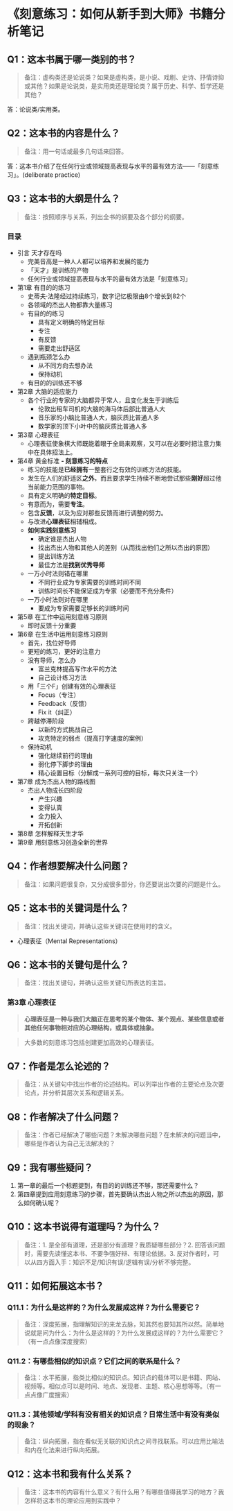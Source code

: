 # 《刻意练习：如何从新手到大师》书籍分析笔记

## Q1：这本书属于哪一类别的书？

> 备注：虚构类还是论说类？如果是虚构类，是小说、戏剧、史诗、抒情诗抑或其他？如果是论说类，是实用类还是理论类？属于历史、科学、哲学还是其他？

答：论说类/实用类。

## Q2：这本书的内容是什么？

> 备注：用一句话或最多几句话来回答。

答：这本书介绍了在任何行业或领域提高表现与水平的最有效方法——「刻意练习」。(deliberate practice)

## Q3：这本书的大纲是什么？

> 备注：按照顺序与关系，列出全书的纲要及各个部分的纲要。

### 目录

- 引言 天才存在吗
  - 完美音高是一种人人都可以培养和发展的能力
  - 「天才」是训练的产物
  - 任何行业或领域提高表现与水平的最有效方法是「刻意练习」
- 第1章 有目的的练习
  - 史蒂夫·法隆经过持续练习，数字记忆极限由8个增长到82个
  - 各领域的杰出人物都靠大量练习
  - 有目的的练习
    - 具有定义明确的特定目标
    - 专注
    - 有反馈
    - 需要走出舒适区
  - 遇到瓶颈怎么办
    - 从不同方向去想办法
    - 保持动机
  - 有目的的训练还不够
- 第2章 大脑的适应能力
  - 各个行业的专家的大脑都异于常人，且变化发生于训练后
    - 伦敦出租车司机的大脑的海马体后部比普通人大
    - 音乐家的小脑比普通人大，脑灰质比普通人多
    - 数学家的顶下小叶中的脑灰质比普通人多
- 第3章 心理表征
  - 心理表征使象棋大师既能着眼于全局来观察，又可以在必要时把注意力集中在具体招法上。
- 第4章 黄金标准
  **- 刻意练习的特点**
    - 练习的技能是**已经拥有**一整套行之有效的训练方法的技能。
    - 发生在人们的舒适区**之外**，而且要求学生持续不断地尝试那些**刚好**超过他当前能力范围的事物。
    - 具有定义明确的**特定目标**。
    - 有意而为，需要**专注**。
    - 包含**反馈**，以及为应对那些反馈而进行调整的努力。
    - 与改进**心理表征**相辅相成。
  - **如何实践刻意练习**
    - 确定谁是杰出人物
    - 找出杰出人物和其他人的差别（从而找出他们之所以杰出的原因）
    - 提出训练方法
    - 最佳方法是**找到优秀导师**
  - 一万小时法则错在哪里
    - 不同行业成为专家需要的训练时间不同
    - 训练时间长不能保证成为专家（必要而不充分条件）
  - 一万小时法则对在哪里
    - 要成为专家需要足够长的训练时间
- 第5章 在工作中运用刻意练习原则
  - 即时反馈十分重要
- 第6章 在生活中运用刻意练习原则
  - 首先，找位好导师
  - 更短的练习，更好的注意力
  - 没有导师，怎么办
    - 富兰克林提高写作水平的方法
    - 自己设计练习方法
  - 用「三个F」创建有效的心理表征
    - Focus（专注）
    - Feedback（反馈）
    - Fix it（纠正）
  - 跨越停滞阶段
    - 以新的方式挑战自己
    - 攻克特定的弱点（提高打字速度的案例）
  - 保持动机
    - 强化继续前行的理由
    - 弱化停下脚步的理由
    - 精心设置目标（分解成一系列可控的目标，每次只关注一个）
- 第7章 成为杰出人物的路线图
  - 杰出人物成长四阶段
    - 产生兴趣
    - 变得认真
    - 全力投入
    - 开拓创新
- 第8章 怎样解释天生才华
- 第9章 用刻意练习创造全新的世界

## Q4：作者想要解决什么问题？

> 备注：如果问题很复杂，又分成很多部分，你还要说出次要的问题是什么。

## Q5：这本书的关键词是什么？

> 备注：找出关键词，并确认这些关键词在使用时的含义。

- 心理表征（Mental Representations）

## Q6：这本书的关键句是什么？

> 备注：找出关键句，并确认这些关键句所表达的主旨。

### 第3章 心理表征

> **心理表征是一种与我们大脑正在思考的某个物体、某个观点、某些信息或者其他任何事物相对应的心理结构，或具体或抽象。**

> 大多数的刻意练习包括创建更加高效的心理表征。

## Q7：作者是怎么论述的？

> 备注：从关键句中找出作者的论述结构。可以列举出作者的主要论点及次要论点，并分析其层次关系和逻辑关系。

## Q8：作者解决了什么问题？

> 备注：作者已经解决了哪些问题？未解决哪些问题？在未解决的问题当中，哪些是作者认为自己无法解决的？

## Q9：我有哪些疑问？

1. 第一章的最后一个标题提到，有目的的训练还不够，那还需要什么？
2. 第四章提到应用刻意练习的步骤，首先要确认杰出人物之所以杰出的原因，那么如何确认呢？

## Q10：这本书说得有道理吗？为什么？

> 备注：1. 是全部有道理，还是部分有道理？我质疑哪些部分？2. 回答该问题时，需要先读懂这本书、不要争强好辩、有理论依据。3. 反对作者时，可以从四方面入手：知识不足/知识有误/逻辑有误/分析不够完整。

## Q11：如何拓展这本书？

### Q11.1：为什么是这样的？为什么发展成这样？为什么需要它？

> 备注：深度拓展，指理解知识的来龙去脉，知其然也要知其所以然。简单地说就是问为什么：为什么是这样的？为什么发展成这样的？为什么需要它？（有一点点像深度搜索）

### Q11.2：有哪些相似的知识点？它们之间的联系是什么？

> 备注：水平拓展，指类比相似的知识点。知识点的载体可以是书籍、网站、视频等。相似点可以是时间、地点、发现者、主题、核心思想等等。（有一点点像广度搜索）

### Q11.3：其他领域/学科有没有相关的知识点？日常生活中有没有类似的现象？

> 备注：纵向拓展，指在看似无关联的知识点之间寻找联系。可以应用比喻法和内在化法来进行纵向拓展。

## Q12：这本书和我有什么关系？

> 备注：这本书的内容有什么意义？有什么用？有哪些值得我学习的地方？我怎样将这本书的理论应用到实践中？

